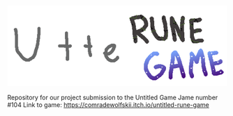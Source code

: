![Banner](Sprites/ui/TitleScreen.png)

Repository for our project submission to the Untitled Game Jame number #104
Link to game: https://comradewolfskii.itch.io/untitled-rune-game

